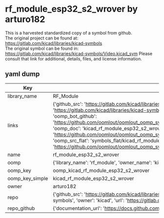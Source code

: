 # rf_module_esp32_s2_wrover by arturo182  
This is a harvested standardized copy of a symbol from github.  
The original project can be found at:  
https://gitlab.com/kicad/libraries/kicad-symbols  
The original symbol can be found in:
https://gitlab.com/kicad/libraries/kicad-symbols/Video.kicad_sym
Please consult that link for additional, details, files, and license information.  
## yaml dump  
| Key | Value |  
| --- | --- |  
| library_name | RF_Module |  
| links | {'github_src': 'https://gitlab.com/kicad/libraries/kicad-symbols/Video.kicad_sym', 'github_src_repo': 'https://gitlab.com/kicad/libraries/kicad-symbols', 'oomp_bot': 'kicad_rf_module_esp32_s2_wrover/working', 'oomp_bot_github': 'https://github.com/oomlout/oomlout_oomp_symbol_bot/tree/main/kicad_rf_module_esp32_s2_wrover/working', 'oomp_doc': 'kicad_rf_module_esp32_s2_wrover/working', 'oomp_doc_github': 'https://github.com/oomlout/oomlout_oomp_symbol_doc/tree/main/kicad_rf_module_esp32_s2_wrover/working', 'oomp_src_flat': 'symbols_flat/kicad_rf_module_esp32_s2_wrover/working', 'oomp_src_flat_github': 'https://github.com/oomlout/oomlout_oomp_symbol_src/tree/main/kicad_rf_module_esp32_s2_wrover/working'} |  
| name | rf_module_esp32_s2_wrover |  
| oomp | {'library_name': 'rf_module', 'owner_name': 'kicad', 'symbol_name': 'rf_module_esp32_s2_wrover'} |  
| oomp_key | oomp_kicad_rf_module_esp32_s2_wrover |  
| oomp_key_simple | kicad_rf_module_esp32_s2_wrover |  
| owner | arturo182 |  
| repo | {'github_src': 'https://gitlab.com/kicad/libraries/kicad-symbols/Video.kicad_sym', 'name': 'libraries/kicad-symbols', 'owner': 'kicad', 'url': 'https://gitlab.com/kicad/libraries/kicad-symbols'} |  
| repo_github | {'documentation_url': 'https://docs.github.com/rest/repos/repos#get-a-repository', 'message': 'Not Found'} |  

